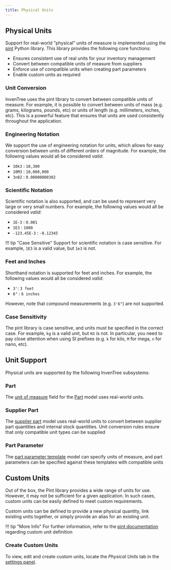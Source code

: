 ```yaml
---
title: Physical Units
---
```


## Physical Units

Support for real-world "physical" units of measure is implemented using the [pint](https://pint.readthedocs.io/en/stable/) Python library. This library provides the following core functions:

- Ensures consistent use of real units for your inventory management
- Convert between compatible units of measure from suppliers
- Enforce use of compatible units when creating part parameters
- Enable custom units as required

### Unit Conversion

InvenTree uses the pint library to convert between compatible units of measure. For example, it is possible to convert between units of mass (e.g. grams, kilograms, pounds, etc) or units of length (e.g. millimeters, inches, etc). This is a powerful feature that ensures that units are used consistently throughout the application.

### Engineering Notation

We support the use of engineering notation for units, which allows for easy conversion between units of different orders of magnitude. For example, the following values would all be considered *valid*:

- `10k3` : `10,300`
- `10M3` : `10,000,000`
- `3n02` : `0.00000000302`

### Scientific Notation

Scientific notation is also supported, and can be used to represent very large or very small numbers. For example, the following values would all be considered *valid*:

- `1E-3` : `0.001`
- `1E3` : `1000`
- `-123.45E-3` : `-0.12345`

!!! tip "Case Sensitive"
    Support for scientific notation is case sensitive. For example, `1E3` is a valid value, but `1e3` is not.

### Feet and Inches

Shorthand notation is supported for feet and inches. For example, the following values would all be considered *valid*:

- `3'`: `3 feet`
- `6"` : `6 inches`

However, note that compound measurements (e.g. `3'6"`) are not supported.

### Case Sensitivity

The pint library is case sensitive, and units must be specified in the correct case. For example, `kg` is a valid unit, but `KG` is not. In particular, you need to pay close attention when using SI prefixes (e.g. `k` for kilo, `M` for mega, `n` for nano, etc).

## Unit Support

Physical units are supported by the following InvenTree subsystems:

### Part

The [unit of measure](../part/index.md#units-of-measure) field for the [Part](../part/index.md) model uses real-world units.

### Supplier Part

The [supplier part](../part/index.md/#supplier-parts) model uses real-world units to convert between supplier part quantities and internal stock quantities. Unit conversion rules ensure that only compatible unit types can be supplied

### Part Parameter

The [part parameter template](../part/parameter.md#parameter-templates) model can specify units of measure, and part parameters can be specified against these templates with compatible units

## Custom Units

Out of the box, the Pint library provides a wide range of units for use. However, it may not be sufficient for a given application. In such cases, custom units can be easily defined to meet custom requirements.

Custom units can be defined to provide a new physical quantity, link existing units together, or simply provide an alias for an existing unit.

!!! tip "More Info"
    For further information, refer to the [pint documentation](https://pint.readthedocs.io/en/stable/advanced/defining.html) regarding custom unit definition

### Create Custom Units

To view, edit and create custom units, locate the *Physical Units* tab in the [settings panel](../settings/global.md).
